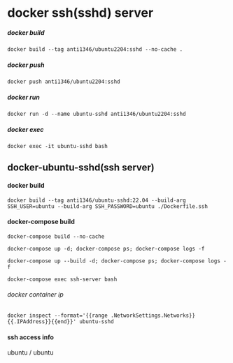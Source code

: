 # docker ssh(sshd) server

##### docker build
```
docker build --tag anti1346/ubuntu2204:sshd --no-cache .
```
##### docker push
```
docker push anti1346/ubuntu2204:sshd
```
##### docker run
```
docker run -d --name ubuntu-sshd anti1346/ubuntu2204:sshd
```
##### docker exec
```
docker exec -it ubuntu-sshd bash
```

## docker-ubuntu-sshd(ssh server)
#### docker build
```
docker build --tag anti1346/ubuntu-sshd:22.04 --build-arg SSH_USER=ubuntu --build-arg SSH_PASSWORD=ubuntu ./Dockerfile.ssh
```
#### docker-compose build
```
docker-compose build --no-cache
```
```
docker-compose up -d; docker-compose ps; docker-compose logs -f
```
```
docker-compose up --build -d; docker-compose ps; docker-compose logs -f
```
```
docker-compose exec ssh-server bash
```
###### docker container ip
```
docker inspect --format='{{range .NetworkSettings.Networks}}{{.IPAddress}}{{end}}' ubuntu-sshd
```
#### ssh access info
ubuntu / ubuntu